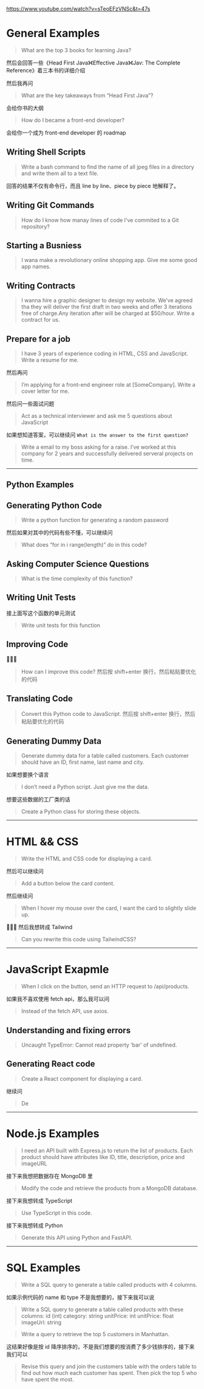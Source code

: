 https://www.youtube.com/watch?v=sTeoEFzVNSc&t=47s
# General Examples

> What are the top 3 books for learning Java?

然后会回答一些《Head First Java》《Effective Java》《Jav: The Complete Reference》着三本书的详细介绍

然后我再问

> What are the key takeaways from “Head First Java”?

会给你书的大纲

> How do I became a front-end developer?

会给你一个成为 front-end developer 的 roadmap

## Writing Shell Scripts

> Write a bash command to find the name of all jpeg files in a directory and write them all to a text file.

回答的结果不仅有命令行，而且 line by line、piece by piece 地解释了。

## Writing Git Commands

> How do I know how manay lines of code I’ve commited to a Git repository?

## Starting a Busniess

> I wana make a revolutionary online shopping app. Give me some good app names.

## Writing Contracts

> I wanna hire a graphic designer to design my website. We’ve agreed tha they will deliver the first draft in two weeks and offer 3 iterations free of charge.Any iteration after will be charged at $50/hour. Write a contract for us.

## Prepare for a job

> I have 3 years of experience coding in HTML, CSS and JavaScript. Write a resume for me.

然后再问

> I’m applying for a front-end engineer role at [SomeCompany]. Write a cover letter for me.

然后问一些面试问题

> Act as a technical interviewer and ask me 5 questions about JavaScript

如果想知道答案，可以继续问 `What is the answer to the first question?`

> Write a email to my boss asking for a raise. I’ve worked at this company for 2 years and successfully delivered serveral projects on time.

------

## Python Examples

## Generating Python Code

> Write a python function for generating a random password

然后如果对其中的代码有些不懂，可以继续问

> What does “for in i range(length)” do in this code?

## Asking Computer Science Questions

> What is the time complexity of this function?

## Writing Unit Tests

接上面写这个函数的单元测试

> Write unit tests for this function

## Improving Code

🤩🤩🤩

> How can I improve this code? 然后按 shift+enter 换行，然后粘贴要优化的代码

## Translating Code

> Convert this Python code to JavaScript. 然后按 shift+enter 换行，然后粘贴要优化的代码

## Generating Dummy Data

> Generate dummy data for a table called customers. Each customer should have an ID, first name, last name and city.

如果想要换个语言

> I don’t need a Python script. Just give me the data.

想要这些数据的工厂类的话

> Create a Python class for storing these objects.

------

# HTML && CSS

> Write the HTML and CSS code for displaying a card.

然后可以继续问

> Add a button below the card content.

然后继续问

> When I hover my mouse over the card, I want the card to slightly slide up.

🤩🤩🤩 然后我想转成 Tailwind

> Can you rewrite this code using TailwindCSS?

------

# JavaScript Exapmle

> When I click on the button, send an HTTP request to /api/products.

如果我不喜欢使用 fetch api，那么我可以问

> Instead of the fetch API, use axios.

## Understanding and fixing errors

> Uncaught TypeError: Cannot read property ‘bar’ of undefined.

## Generating React code

> Create a React component for displaying a card.

继续问

> De

------

# Node.js Examples

> I need an API built with Express.js to return the list of products. Each product should have attributes like ID, title, description, price and imageURL

接下来我想把数据存在 MongoDB 里

> Modify the code and retrieve the products from a MongoDB database.

接下来我想转成 TypeScript

> Use TypeScript in this code.

接下来我想转成 Python

> Generate this API using Python and FastAPI.

------

# SQL Examples

> Write a SQL query to generate a table called products with 4 columns.

如果示例代码的 name 和 type 不是我想要的，接下来我可以说

> Write a SQL query to generate a table called products with these columns: id (int) category: string unitPrice: int unitPrice: float imageUrl: string

> Write a query to retrieve the top 5 customers in Manhattan.

这结果好像是按 id 降序排序的，不是我们想要的按消费了多少钱排序的，接下来我们可以

> Revise this query and join the customers table with the orders table to find out how much each customer has spent. Then pick the top 5 who have spent the most.
